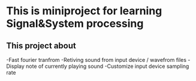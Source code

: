# This is miniproject for learning Signal&System processing
## This project about
-Fast fourier tranfrom
-Retiving sound from input device / wavefrom files
-Display note of currently playing sound
-Customize input device sampling rate

